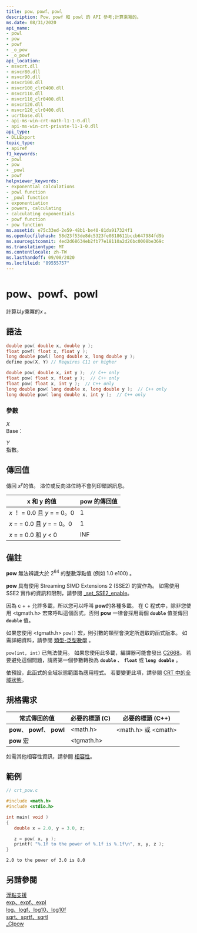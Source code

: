 ```yaml
---
title: pow、powf、powl
description: Pow、powf 和 powl 的 API 參考;計算乘冪的。
ms.date: 08/31/2020
api_name:
- powl
- pow
- powf
- _o_pow
- _o_powf
api_location:
- msvcrt.dll
- msvcr80.dll
- msvcr90.dll
- msvcr100.dll
- msvcr100_clr0400.dll
- msvcr110.dll
- msvcr110_clr0400.dll
- msvcr120.dll
- msvcr120_clr0400.dll
- ucrtbase.dll
- api-ms-win-crt-math-l1-1-0.dll
- api-ms-win-crt-private-l1-1-0.dll
api_type:
- DLLExport
topic_type:
- apiref
f1_keywords:
- powl
- pow
- _powl
- powf
helpviewer_keywords:
- exponential calculations
- powl function
- _powl function
- exponentiation
- powers, calculating
- calculating exponentials
- powf function
- pow function
ms.assetid: e75c33ed-2e59-48b1-be40-81da917324f1
ms.openlocfilehash: 58d23f53de8dc5323fe0818611bccb647984fd9b
ms.sourcegitcommit: 4ed2d68634eb2fb77e18110a2d26bc0008be369c
ms.translationtype: MT
ms.contentlocale: zh-TW
ms.lasthandoff: 09/08/2020
ms.locfileid: "89555757"
---
```

# <a name="pow-powf-powl"></a>pow、powf、powl

計算以*y*乘冪的*x* 。

## <a name="syntax"></a>語法

```C
double pow( double x, double y );
float powf( float x, float y );
long double powl( long double x, long double y );
define pow(X, Y) // Requires C11 or higher 

double pow( double x, int y );  // C++ only
float pow( float x, float y );  // C++ only
float pow( float x, int y );  // C++ only
long double pow( long double x, long double y );  // C++ only
long double pow( long double x, int y );  // C++ only
```

### <a name="parameters"></a>參數

*X*\
Base：

*Y*\
指數。

## <a name="return-value"></a>傳回值

傳回 *x*<sup>*y*</sup>的值。 溢位或反向溢位時不會列印錯誤訊息。

|x 和 y 的值|pow 的傳回值|
|-----------------------|-------------------------|
|*x* ！ = 0.0 且 *y* = = 0。0|1|
|*x* = = 0.0 且 *y* = = 0。0|1|
|*x* = = 0.0 和 *y* < 0|INF|

## <a name="remarks"></a>備註

**pow** 無法辨識大於 2<sup>64</sup> 的整數浮點值 (例如 1.0 e100) 。

**pow** 具有使用 Streaming SIMD Extensions 2 (SSE2) 的實作為。 如需使用 SSE2 實作的資訊和限制，請參閱 [_set_SSE2_enable](set-sse2-enable.md)。

因為 c + + 允許多載，所以您可以呼叫 **pow**的各種多載。 在 C 程式中，除非您使用 \<tgmath.h> 宏來呼叫這個函式，否則 **pow** 一律會採用兩個 **`double`** 值並傳回 **`double`** 值。

如果您使用 \<tgmath.h> `pow()` 宏，則引數的類型會決定所選取的函式版本。 如需詳細資料，請參閱 [類型-泛型數學](../../c-runtime-library/tgmath.md) 。

`pow(int, int)` 已無法使用。 如果您使用此多載，編譯器可能會發出 [C2668](../../error-messages/compiler-errors-2/compiler-error-c2668.md)。 若要避免這個問題，請將第一個參數轉換為 **`double`** 、 **`float`** 或 **`long double`** 。

依預設，此函式的全域狀態範圍為應用程式。 若要變更此項，請參閱 [CRT 中的全域狀態](../global-state.md)。

## <a name="requirements"></a>規格需求

|常式傳回的值|必要的標頭 (C)|必要的標頭 (C++)|
|-|-|-|
|**pow**、 **powf**、 **powl**|\<math.h>|\<math.h> 或 \<cmath>|
|**pow** 宏 | \<tgmath.h> ||

如需其他相容性資訊，請參閱 [相容性](../../c-runtime-library/compatibility.md)。

## <a name="example"></a>範例

```C
// crt_pow.c

#include <math.h>
#include <stdio.h>

int main( void )
{
   double x = 2.0, y = 3.0, z;

   z = pow( x, y );
   printf( "%.1f to the power of %.1f is %.1f\n", x, y, z );
}
```

```Output
2.0 to the power of 3.0 is 8.0
```

## <a name="see-also"></a>另請參閱

[浮點支援](../../c-runtime-library/floating-point-support.md) <br/>
[exp、expf、expl](exp-expf.md) <br/>
[log、logf、log10、log10f](log-logf-log10-log10f.md) <br/>
[sqrt、sqrtf、sqrtl](sqrt-sqrtf-sqrtl.md) <br/>
[_CIpow](../../c-runtime-library/cipow.md)<br/>
